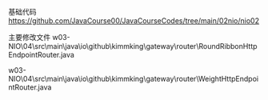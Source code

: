 基础代码 https://github.com/JavaCourse00/JavaCourseCodes/tree/main/02nio/nio02

主要修改文件 w03-NIO\04\src\main\java\io\github\kimmking\gateway\router\RoundRibbonHttpEndpointRouter.java

w03-NIO\04\src\main\java\io\github\kimmking\gateway\router\WeightHttpEndpointRouter.java